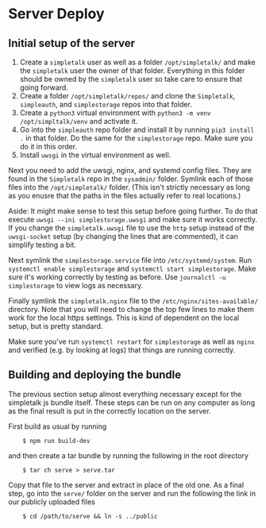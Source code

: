 Server Deploy
=============


Initial setup of the server
---------------------------

1. Create a `simpletalk` user as well as a folder `/opt/simpletalk/` and make the `simpletalk` user the owner of that folder. Everything in this folder should be owned by the `simpletalk` user so take care to ensure that going forward.
2. Create a folder `/opt/simpletalk/repos/` and clone the `Simpletalk`, `simpleauth`, and `simplestorage` repos into that folder.
3. Create a `python3` virtual environment with `python3 -m venv /opt/simpltalk/venv` and activate it.
4. Go into the `simpleauth` repo folder and install it by running `pip3 install .` in that folder. Do the same for the `simplestorage` repo. Make sure you do it in this order.
5. Install `uwsgi` in the virtual environment as well.

Next you need to add the uwsgi, nginx, and systemd config files. They are found in the `Simpletalk` repo in the `sysadmin/` folder. Symlink each of those files into the `/opt/simpletalk/` folder. (This isn't strictly necessary as long as you enusre that the paths in the files actually refer to real locations.)

Aside: It might make sense to test this setup before going further. To do that execute `uwsgi --ini simplestorage.uwsgi` and make sure it works correctly. If you change the `simpletalk.uwsgi` file to use the `http` setup instead of the `uwsgi-socket` setup (by changing the lines that are commented), it can simplify testing a bit.

Next symlink the `simplestorage.service` file into `/etc/systemd/system`. Run `systemctl enable simplestorage` and `systemctl start simplestorage`. Make sure it's working correctly by testing as before. Use `journalctl -u simplestorage` to view logs as necessary.

Finally symlink the `simpletalk.nginx` file to the `/etc/nginx/sites-available/` directory. Note that you will need to change the top few lines to make them work for the local https settings. This is kind of dependent on the local setup, but is pretty standard.

Make sure you've run `systemctl restart` for `simplestorage` as well as `nginx` and verified (e.g. by looking at logs) that things are running correctly.


Building and deploying the bundle
---------------------------------

The previous section setup almost everything necessary except for the simpletalk js bundle itself. These steps can be run on any computer as long as the final result is put in the correctly location on the server.

First build as usual by running

```
    $ npm run build-dev
```

and then create a tar bundle by running the following in the root directory

```
    $ tar ch serve > serve.tar
```

Copy that file to the server and extract in place of the old one. As a final
step, go into the `serve/` folder on the server and run the following the link
in our publicly uploaded files

```
    $ cd /path/to/serve && ln -s ../public
```
